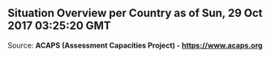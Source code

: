 ## Situation Overview per Country as of Sun, 29 Oct 2017 03:25:20 GMT

Source: **ACAPS (Assessment Capacities Project) - https://www.acaps.org**